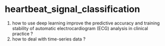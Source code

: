 # heartbeat_signal_classification
1. how to use deep learning improve the predictive accuracy and training stability of automatic electrocardiogram (ECG) analysis in clinical practice ?
2. how to deal with time-series data ?
